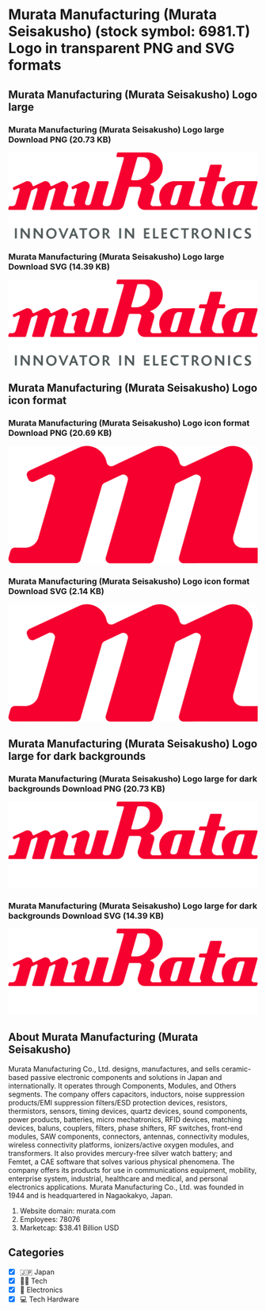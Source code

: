 # Murata Manufacturing (Murata Seisakusho) (stock symbol: 6981.T) Logo in transparent PNG and SVG formats

## Murata Manufacturing (Murata Seisakusho) Logo large

### Murata Manufacturing (Murata Seisakusho) Logo large Download PNG (20.73 KB)

![Murata Manufacturing (Murata Seisakusho) Logo large Download PNG (20.73 KB)](/img/orig/6981.T_BIG-a6cc979f.png)

### Murata Manufacturing (Murata Seisakusho) Logo large Download SVG (14.39 KB)

![Murata Manufacturing (Murata Seisakusho) Logo large Download SVG (14.39 KB)](/img/orig/6981.T_BIG-64ccbf76.svg)

## Murata Manufacturing (Murata Seisakusho) Logo icon format

### Murata Manufacturing (Murata Seisakusho) Logo icon format Download PNG (20.69 KB)

![Murata Manufacturing (Murata Seisakusho) Logo icon format Download PNG (20.69 KB)](/img/orig/6981.T-69697b0c.png)

### Murata Manufacturing (Murata Seisakusho) Logo icon format Download SVG (2.14 KB)

![Murata Manufacturing (Murata Seisakusho) Logo icon format Download SVG (2.14 KB)](/img/orig/6981.T-4947b5ed.svg)

## Murata Manufacturing (Murata Seisakusho) Logo large for dark backgrounds

### Murata Manufacturing (Murata Seisakusho) Logo large for dark backgrounds Download PNG (20.73 KB)

![Murata Manufacturing (Murata Seisakusho) Logo large for dark backgrounds Download PNG (20.73 KB)](/img/orig/6981.T_BIG.D-3b06eb6a.png)

### Murata Manufacturing (Murata Seisakusho) Logo large for dark backgrounds Download SVG (14.39 KB)

![Murata Manufacturing (Murata Seisakusho) Logo large for dark backgrounds Download SVG (14.39 KB)](/img/orig/6981.T_BIG.D-bb3f630a.svg)

## About Murata Manufacturing (Murata Seisakusho)

Murata Manufacturing Co., Ltd. designs, manufactures, and sells ceramic-based passive electronic components and solutions in Japan and internationally. It operates through Components, Modules, and Others segments. The company offers capacitors, inductors, noise suppression products/EMI suppression filters/ESD protection devices, resistors, thermistors, sensors, timing devices, quartz devices, sound components, power products, batteries, micro mechatronics, RFID devices, matching devices, baluns, couplers, filters, phase shifters, RF switches, front-end modules, SAW components, connectors, antennas, connectivity modules, wireless connectivity platforms, ionizers/active oxygen modules, and transformers. It also provides mercury-free silver watch battery; and Femtet, a CAE software that solves various physical phenomena. The company offers its products for use in communications equipment, mobility, enterprise system, industrial, healthcare and medical, and personal electronics applications. Murata Manufacturing Co., Ltd. was founded in 1944 and is headquartered in Nagaokakyo, Japan.

1. Website domain: murata.com
2. Employees: 78076
3. Marketcap: $38.41 Billion USD


## Categories
- [x] 🇯🇵 Japan
- [x] 👩‍💻 Tech
- [x] 🔌 Electronics
- [x] 💻 Tech Hardware
